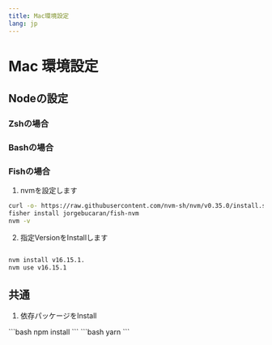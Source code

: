 ```yaml
---
title: Mac環境設定
lang: jp
---
```

# Mac 環境設定

<EditMetaInfo/>


## Nodeの設定
### Zshの場合

<HelpEdit/>

### Bashの場合

<HelpEdit/>

### Fishの場合
1. nvmを設定します

```bash
curl -o- https://raw.githubusercontent.com/nvm-sh/nvm/v0.35.0/install.sh | bash
fisher install jorgebucaran/fish-nvm
nvm -v
```

2. 指定VersionをInstallします

```bash

nvm install v16.15.1.
nvm use v16.15.1

```



## 共通

1. 依存パッケージをInstall


<code-group>

<code-block title="NPM" active>
```bash
npm install
```
</code-block>

<code-block title="YARN" >
```bash
yarn 
```
</code-block>

</code-group>







